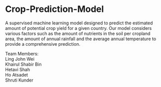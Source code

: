 # Crop-Prediction-Model
A supervised machine learning model designed to predict the estimated amount of potential crop yield for a given country. Our model considers various factors such as the amount of nutrients in the soil per cropland area, the amount of annual rainfall and the average annual temperature to provide a comprehensive prediction. <br/>

Team Members: <br/>
Ling John Wei <br/>
Khairul Shabir Bin <br/>
Hetavi Shah <br/>
Ho Atsadet <br/>
Shruti Kunder <br/>
